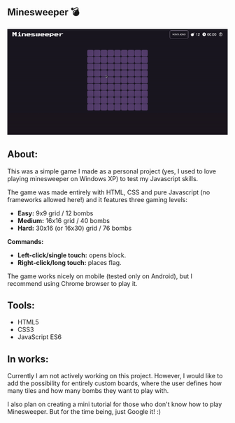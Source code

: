 ## Minesweeper :bomb:

<img src="./preview.gif">

## About:
<p>This was a simple game I made as a personal project (yes, I used to love playing minesweeper on Windows XP) to test my Javascript skills.</p>
<p>The game was made entirely with HTML, CSS and pure Javascript (no frameworks allowed here!) and it features three gaming levels:</p>
<ul>
  <li><b>Easy:</b> 9x9 grid / 12 bombs</li>
  <li><b>Medium:</b> 16x16 grid / 40 bombs</li>
  <li><b>Hard:</b> 30x16 (or 16x30) grid / 76 bombs</li>
</ul>

<b>Commands:</b>
<ul>
  <li><b>Left-click/single touch:</b> opens block.</li>
  <li><b>Right-click/long touch:</b> places flag.</li>
</ul>

<p>The game works nicely on mobile (tested only on Android), but I recommend using Chrome browser to play it.</p>

## Tools:
<ul>
  <li>HTML5</li>
  <li>CSS3</li>
  <li>JavaScript ES6</li>
</ul>

## In works:
<p>Currently I am not actively working on this project. However, I would like to add the possibility for entirely custom boards, 
where the user defines how many tiles and how many bombs they want to play with.</p>
<p>I also plan on creating a mini tutorial for those who don't know how to play Minesweeper. But for the time being, just Google it! :)</p>
